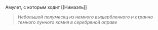 Амулет, с которым ходит [[Нимаэль]]

> _Небольшой полумесяц из немного выщербленного и странно темного лунного камня в серебряной оправе_

